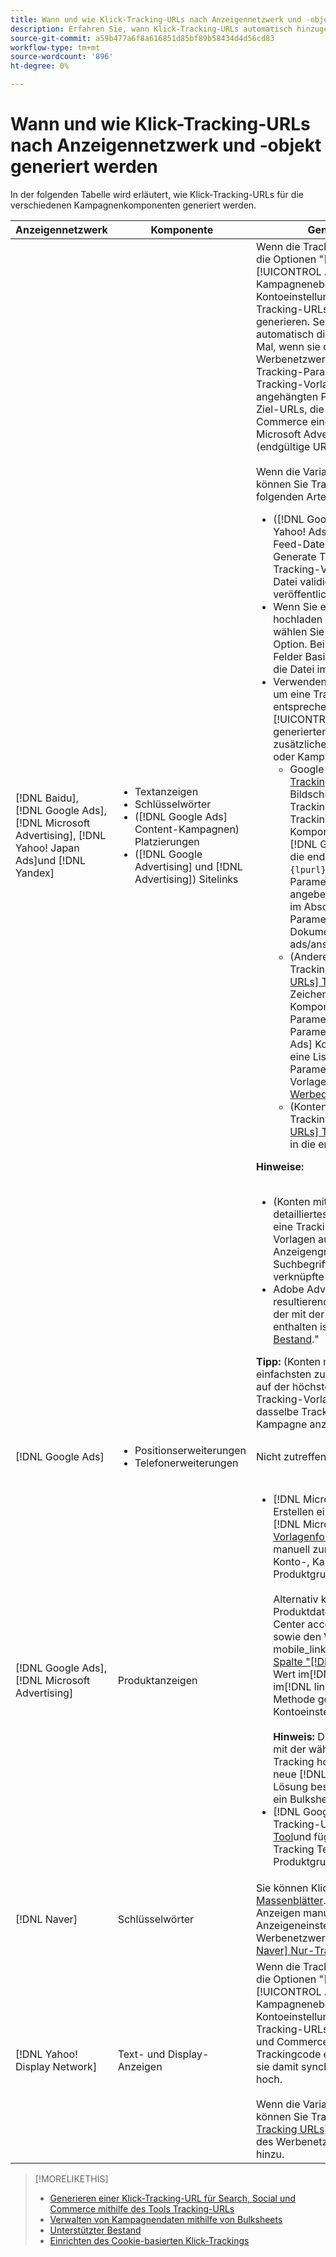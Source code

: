 ```yaml
---
title: Wann und wie Klick-Tracking-URLs nach Anzeigennetzwerk und -objekt generiert werden
description: Erfahren Sie, wann Klick-Tracking-URLs automatisch hinzugefügt werden und wann und wie sie manuell für verschiedene Kampagnenkomponenten hinzugefügt werden.
source-git-commit: a59b477a6f8a616851d85bf89b58434d4d56cd83
workflow-type: tm+mt
source-wordcount: '896'
ht-degree: 0%

---
```


# Wann und wie Klick-Tracking-URLs nach Anzeigennetzwerk und -objekt generiert werden

In der folgenden Tabelle wird erläutert, wie Klick-Tracking-URLs für die verschiedenen Kampagnenkomponenten generiert werden.

| Anzeigennetzwerk | Komponente | Generieren einer Klick-Tracking-URL |
| ---- | ---- | ---- |
| [!DNL Baidu], [!DNL Google Ads], [!DNL Microsoft Advertising], [!DNL Yahoo! Japan Ads]und [!DNL Yandex] | <ul><li>Textanzeigen</li><li>Schlüsselwörter</li><li>([!DNL Google Ads] Content-Kampagnen) Platzierungen</li><li>([!DNL Google Advertising] und [!DNL Advertising]) Sitelinks</li></ul> | Wenn die Tracking-Einstellungen für eine aktive Kampagne die Optionen &quot;[!UICONTROL EF Redirect]&quot; und &quot;[!UICONTROL Auto Upload]&quot;(entweder auf Kampagnenebene festgelegt oder aus den Kontoeinstellungen übernommen), müssen Sie keine Tracking-URLs für die Anzeigengruppenkomponenten generieren. Search, Social und Commerce erstellt automatisch die folgenden Tracking-URLs und lädt sie jedes Mal, wenn sie damit synchronisiert werden, in das Werbenetzwerk hoch: a) (Konten mit finalen URLs) Tracking-Parameter für Suche, Social und Commerce für Tracking-Vorlagen und dieselben an die endgültigen URLs angehängten Parameter, b) (Konten mit Ziel-URLs) neue Ziel-URLs, die in den Trackingcode für Search, Social und Commerce eingebettet sind, und c) (Google Ads- und Microsoft Advertising-Konten) das Suffix der Landingpage (endgültige URL-Suffix).<br><br>Wenn die Variable [!UICONTROL Auto Upload] deaktiviert ist, können Sie Tracking-URLs für eine Komponente auf eine der folgenden Arten generieren:<ul><li>([!DNL Google Ads], [!DNL Microsoft Advertising], [!DNL Yahoo! Ads]und [!DNL Yandex]) Wenn Sie Anzeigen aus Feed-Dateien posten, wählen Sie die [!UICONTROL Generate Tracking URLs] -Option. Sie können die Tracking-Vorlagenfelder optional in jeder Bulksheet-Datei validieren, bevor Sie sie im Werbenetzwerk veröffentlichen.</li><li>Wenn Sie eine Bulksheet-Datei herunterladen, hochladen oder posten, die die Komponente enthält, wählen Sie die [!UICONTROL Generate Tracking URLs] -Option. Bei Konten mit Ziel-URLs können Sie optional die Felder Basis-URL/Endgültige URL validieren, bevor Sie die Datei im Werbenetzwerk veröffentlichen</li><li>Verwenden Sie die [[!UICONTROL Tracking URLs] Tool](/help/search-social-commerce/tools/click-tracking-url-generate.md) , um eine Tracking-URL zu generieren und sie manuell der entsprechenden [!UICONTROL Tracking Template] oder [!UICONTROL Base URL] -Feld. <b>Hinweis:</b> Die von Ihnen generierten Tracking-Vorlagen enthalten keine zusätzlichen Tracking-Parameter, die in den Konto- oder Kampagneneinstellungen angegeben sind.<ul><li>Google-Konten) Wechseln Sie zu [[!UICONTROL Tracking URLs] Tool](/help/search-social-commerce/tools/click-tracking-url-generate.md), kopieren Sie den Wert auf dem Bildschirm in den entsprechenden [!UICONTROL Tracking Template] und fügen Sie die gesamte Tracking-Zeichenfolge manuell zu den Komponenteneinstellungen hinzu. Sie müssen eine [!DNL Google Ads] [!DNL ValueTrack] -Parameter für die endgültige URL nach der `&url=` -Parameter (z. B. `{lpurl}`). Für eine Liste von [!DNL ValueTrack] Parameter, die die finalen URLs in Tracking-Vorlagen angeben, siehe &quot;Nur Tracking-Vorlage&quot;-Parameter im Abschnitt zu &quot;Verfügbar&quot; [!DNL ValueTrack] Parameter&quot;in der [[!DNL Google Ads] Dokumentation]9https://support.google.com/google-ads/answer/2375447.</li><li>(Andere Konten mit finalen URLs) Generieren Sie eine Tracking-URL mithilfe der [[!UICONTROL Tracking URLs] Tool](/help/search-social-commerce/tools/click-tracking-url-generate.md)und fügen Sie die gesamte Tracking-Zeichenfolge manuell zu den Komponenteneinstellungen hinzu. Sie müssen einen Parameter für die endgültige URL nach der `&url=` -Parameter (z. B. `{lpurl}`). Für [!DNL Yahoo! Japan Ads] Konten, den Parameter verwenden `{lpurl}`. Für eine Liste von [!DNL Microsoft Advertising] Parameter, die die endgültigen URLs in Tracking-Vorlagen angeben, finden Sie unter [Microsoft-Werbedokumentation](https://help.bingads.microsoft.com/#apex/3/en/56799).</li><li>(Konten mit Ziel-URLs) Generieren Sie eine Tracking-URL mithilfe der [[!UICONTROL Tracking URLs] Tool](/help/search-social-commerce/tools/click-tracking-url-generate.md)und fügen Sie die Tracking-URL manuell in die entsprechende [!UICONTROL Base URL] -Feld.</li></ul></li></ul><b>Hinweise:</b><br><br><ul><li>(Konten mit finalen URLs) Die Tracking-Vorlage auf der detailliertesten Ebene wird verwendet (z. B. überschreibt eine Tracking-Vorlage auf Suchbegriffebene die Vorlagen auf Konto-, Kampagnen- und Anzeigengruppenebene und Tracking-Vorlagen für Suchbegriffe und Platzierungen überschreiben sie für die verknüpfte Anzeige).</li><li>Adobe Advertising ordnet Klicks und den daraus resultierenden Umsatz aus Sitelinks dem Suchbegriff zu, der mit der Anzeige verknüpft ist, in der der Sitelink enthalten ist, und nicht getrennt. Siehe[Unterstützter Bestand](/help/search-social-commerce/introduction/supported-inventory.md).&quot;</li></ul><b>Tipp:</b> (Konten mit finalen URLs) Das Tracking ist am einfachsten zu verwalten, wenn Sie Tracking-Vorlagen nur auf der höchsten erforderlichen Ebene erstellen - z. B. Tracking-Vorlagen auf Konto- oder Kampagnenebene, um dasselbe Tracking auf alle Entitäten in dem Konto oder der Kampagne anzuwenden. |
| [!DNL Google Ads] | <ul><li>Positionserweiterungen</li><li>Telefonerweiterungen</li></ul> | Nicht zutreffend |
| [!DNL Google Ads], [!DNL Microsoft Advertising] | Produktanzeigen | <ul><li>[!DNL Microsoft Merchant Center] Konten: Manuelles Erstellen einer Tracking-URL für jedes Produkt in Ihrer [!DNL Microsoft Merchant Center] -Konto, das [Tracking-Vorlagenformat für Shopping-Anzeigen](/help/search-social-commerce/tracking/formats-click-tracking-microsoft.md)und fügen Sie sie manuell zum [!UICONTROL Tracking Template] in den Konto-, Kampagnen- oder Produktgruppeneinstellungen.<br><br>Alternativ können Sie die Tracking-URL den Produktdaten innerhalb der [!DNL Microsoft Merchant Center account]. Fügen Sie dazu die Tracking-URL sowie den Wert in die[!DNL link]&quot; oder &quot;[!DNL mobile_link]&quot; gegebenenfalls in einem [benutzerdefinierte Spalte &quot;[!DNL bingads_redirect]&quot;im Produkt-Feed](https://help.ads.microsoft.com/#apex/3/en/51084). Der Wert im[!DNL bingads_redirect]&quot; ersetzt die Werte im[!DNL link]&quot; und &quot;[!DNL mobile_link]&quot;. Mit dieser Methode generierte URLs enthalten keine in den Kontoeinstellungen angegebenen Tracking-Parameter.<br><br><b>Hinweis:</b> Die Funktion auf Konto- und Kampagnenebene, mit der während der Synchronisierung automatisch das Tracking hochgeladen wird, generiert kein Tracking für neue [!DNL Microsoft Advertising] Produktgruppen. Eine Lösung besteht darin, Tracking zu generieren, wenn Sie ein Bulksheet hochladen oder posten.</li><li>[!DNL Google Merchant Center] Konten: Generieren Sie Tracking-URLs mit der [[!UICONTROL Tracking URLs] Tool](/help/search-social-commerce/tools/click-tracking-url-generate.md)und fügen Sie sie manuell zum [!UICONTROL Tracking Template] in den Konto-, Kampagnen- oder Produktgruppeneinstellungen.</li></ul> |
| [!DNL Naver] | Schlüsselwörter | Sie können Klick-Tracking für alle Anzeigen einrichten über [Massenblätter](/help/search-social-commerce/campaign-management/bulksheets/bulksheet-about.md). Alternativ können Sie Tracking-URLs für Anzeigen manuell generieren und manuell zu den Anzeigeneinstellungen hinzufügen, indem Sie den Editor des Werbenetzwerks verwenden. Siehe[Implementierung [!DNL Naver] Nur-Tracking-Konten](/help/search-social-commerce/campaign-management/naver-tracking-only-account-implement.md).&quot; |
| [!DNL Yahoo! Display Network] | Text- und Display-Anzeigen | Wenn die Tracking-Einstellungen für eine aktive Kampagne die Optionen &quot;[!UICONTROL EF Redirect]&quot; und &quot;[!UICONTROL Auto Upload]&quot;(entweder auf Kampagnenebene festgelegt oder aus den Kontoeinstellungen übernommen), müssen Sie keine Tracking-URLs für die Anzeigen generieren. Search, Social und Commerce erstellt automatisch neue Ziel-URLs, die mit Trackingcode eingebettet sind, und lädt sie jedes Mal, wenn sie damit synchronisiert werden, in das Werbenetzwerk hoch.<br><br>Wenn die Variable [!UICONTROL Auto Upload] deaktiviert ist, können Sie Tracking-URLs mithilfe der [[!UICONTROL Tracking URLs] Tool](/help/search-social-commerce/tools/click-tracking-url-generate.md)und fügen Sie sie mithilfe des Editors des Werbenetzwerks manuell zu den Anzeigeneinstellungen hinzu. |

>[!MORELIKETHIS]
>
>* [Generieren einer Klick-Tracking-URL für Search, Social und Commerce mithilfe des Tools Tracking-URLs](/help/search-social-commerce/tools/click-tracking-url-generate.md)
>* [Verwalten von Kampagnendaten mithilfe von Bulksheets](/help/search-social-commerce/campaign-management/bulksheets/bulksheet-about.md)
>* [Unterstützter Bestand](/help/search-social-commerce/introduction/supported-inventory.md)
>* [Einrichten des Cookie-basierten Klick-Trackings](/help/search-social-commerce/tracking/click-tracking-set-up.md)

